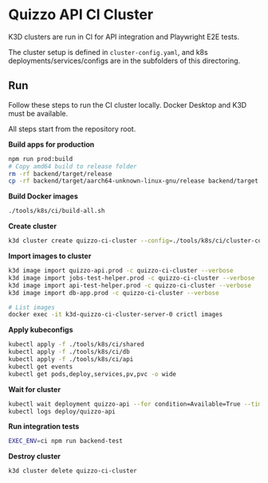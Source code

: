 # Quizzo API CI Cluster

K3D clusters are run in CI for API integration and Playwright E2E tests.

The cluster setup is defined in `cluster-config.yaml`, and k8s deployments/services/configs are in the subfolders of this directoring.

## Run

Follow these steps to run the CI cluster locally. Docker Desktop and K3D must be available.

All steps start from the repository root.

**Build apps for production**

```bash
npm run prod:build
# Copy amd64 build to release folder
rm -rf backend/target/release
cp -rf backend/target/aarch64-unknown-linux-gnu/release backend/target
```

**Build Docker images**

```bash
./tools/k8s/ci/build-all.sh
```

**Create cluster**

```bash
k3d cluster create quizzo-ci-cluster --config=./tools/k8s/ci/cluster-config.yaml
```

**Import images to cluster**

```bash
k3d image import quizzo-api.prod -c quizzo-ci-cluster --verbose
k3d image import jobs-test-helper.prod -c quizzo-ci-cluster --verbose
k3d image import api-test-helper.prod -c quizzo-ci-cluster --verbose
k3d image import db-app.prod -c quizzo-ci-cluster --verbose

# List images
docker exec -it k3d-quizzo-ci-cluster-server-0 crictl images
```

**Apply kubeconfigs**

```bash
kubectl apply -f ./tools/k8s/ci/shared
kubectl apply -f ./tools/k8s/ci/db
kubectl apply -f ./tools/k8s/ci/api
kubectl get events
kubectl get pods,deploy,services,pv,pvc -o wide
```

**Wait for cluster**

```bash
kubectl wait deployment quizzo-api --for condition=Available=True --timeout=90s
kubectl logs deploy/quizzo-api
```

**Run integration tests**

```bash
EXEC_ENV=ci npm run backend-test
```

**Destroy cluster**

```bash
k3d cluster delete quizzo-ci-cluster
```
